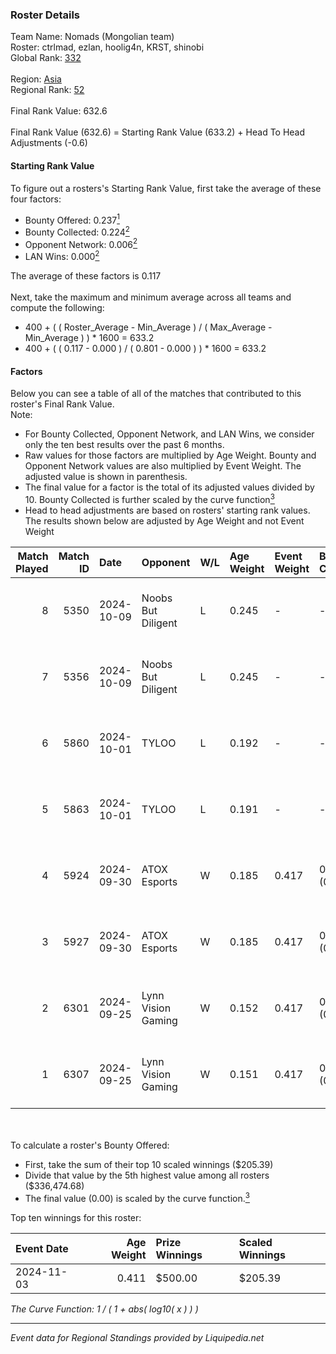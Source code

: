### Roster Details<br />
Team Name: Nomads (Mongolian team)<br />
Roster: ctrlmad, ezlan, hoolig4n, KRST, shinobi<br />
Global Rank: [332](../standings_global.md)<br />
<br />
Region: [Asia]( ../standings_asia.md)<br />
Regional Rank: [52]( ../standings_asia.md)<br />
<br />
Final Rank Value:  632.6<br />
<br />
Final Rank Value (632.6) = Starting Rank Value (633.2) + Head To Head Adjustments (-0.6)<br />

#### Starting Rank Value<br />
To figure out a rosters's Starting Rank Value, first take the average of these four factors:<br />
- Bounty Offered: 0.237[<sup>1</sup>](#table2)
- Bounty Collected: 0.224[<sup>2</sup>](#table1)
- Opponent Network: 0.006[<sup>2</sup>](#table1)
- LAN Wins: 0.000[<sup>2</sup>](#table1)

The average of these factors is 0.117<br />
<br />
Next, take the maximum and minimum average across all teams and compute the following:<br />
- 400 + ( ( Roster_Average - Min_Average ) / ( Max_Average - Min_Average ) ) * 1600 = 633.2
- 400 + ( ( 0.117 - 0.000 ) / ( 0.801 - 0.000 ) ) * 1600 = 633.2


#### Factors<br />
Below you can see a table of all of the matches that contributed to this roster's Final Rank Value.<br />
Note:<br />

- For Bounty Collected, Opponent Network, and LAN Wins, we consider only the ten best results over the past 6 months.
- Raw values for those factors are multiplied by Age Weight. Bounty and Opponent Network values are also multiplied by Event Weight. The adjusted value is shown in parenthesis.
- The final value for a factor is the total of its adjusted values divided by 10. Bounty Collected is further scaled by the curve function[<sup>3</sup>](#curveFunction)
- Head to head adjustments are based on rosters' starting rank values. The results shown below are adjusted by Age Weight and not Event Weight
<span id="table1"></span><br />


| Match Played | Match ID | Date       | Opponent           | W/L | Age Weight | Event Weight | Bounty Collected | Opponent Network | LAN Wins  | H2H Adj. | Roster                                  |
| -: | -: | :- | :- | :- | :- | :- | :- | :- | :- | -: | :- |
|            8 |     5350 | 2024-10-09 | Noobs But Diligent | L   | 0.245      | -            | -                | -                | -         |    -5.44 | ctrlmad, ezlan, hoolig4n, KRST, shinobi |
|            7 |     5356 | 2024-10-09 | Noobs But Diligent | L   | 0.245      | -            | -                | -                | -         |    -5.53 | ctrlmad, ezlan, hoolig4n, KRST, shinobi |
|            6 |     5860 | 2024-10-01 | TYLOO              | L   | 0.192      | -            | -                | -                | -         |    -2.01 | ctrlmad, ezlan, hoolig4n, KRST, shinobi |
|            5 |     5863 | 2024-10-01 | TYLOO              | L   | 0.191      | -            | -                | -                | -         |    -2.04 | ctrlmad, ezlan, hoolig4n, KRST, shinobi |
|            4 |     5924 | 2024-09-30 | ATOX Esports       | W   | 0.185      | 0.417        | 0.008 (0.001)    | 0.061 (0.005)    | 0 (0.000) |     3.46 | ctrlmad, ezlan, hoolig4n, KRST, shinobi |
|            3 |     5927 | 2024-09-30 | ATOX Esports       | W   | 0.185      | 0.417        | 0.008 (0.001)    | 0.061 (0.005)    | 0 (0.000) |     3.52 | ctrlmad, ezlan, hoolig4n, KRST, shinobi |
|            2 |     6301 | 2024-09-25 | Lynn Vision Gaming | W   | 0.152      | 0.417        | 0.017 (0.001)    | 0.368 (0.023)    | 0 (0.000) |     3.71 | ctrlmad, ezlan, hoolig4n, KRST, shinobi |
|            1 |     6307 | 2024-09-25 | Lynn Vision Gaming | W   | 0.151      | 0.417        | 0.017 (0.001)    | 0.368 (0.023)    | 0 (0.000) |     3.73 | ctrlmad, ezlan, hoolig4n, KRST, shinobi |

<br />
<span id="table2"></span><br />
To calculate a roster's Bounty Offered:<br />

- First, take the sum of their top 10 scaled winnings ($205.39)
- Divide that value by the 5th highest value among all rosters ($336,474.68)
- The final value (0.00) is scaled by the curve function.[<sup>3</sup>](#curveFunction)

Top ten winnings for this roster:<br />

| Event Date | Age Weight | Prize Winnings | Scaled Winnings |
| :- | -: | :- | :- |
| 2024-11-03 |      0.411 | $500.00        | $205.39         |


<span id="curveFunction"></span>_The Curve Function: 1 / ( 1 + abs( log10( x ) ) )_<br />

---
_Event data for Regional Standings provided by Liquipedia.net_<br />
